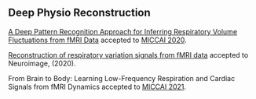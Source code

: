 ## Deep Physio Reconstruction

[A Deep Pattern Recognition Approach for Inferring
Respiratory Volume Fluctuations from fMRI Data](https://link.springer.com/chapter/10.1007/978-3-030-59728-3_42) accepted to [MICCAI 2020](https://www.miccai2020.org/en/).


[Reconstruction of respiratory variation signals from fMRI data](https://doi.org/10.1016/j.neuroimage.2020.117459) accepted to Neuroimage, (2020). 
  
From Brain to Body: Learning Low-Frequency Respiration and Cardiac Signals from fMRI Dynamics accepted to [MICCAI 2021](https://www.miccai2021.org/en/). 
